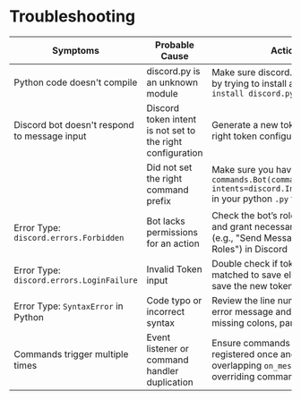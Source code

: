# Troubleshooting
  
| **Symptoms** | **Probable Cause** | **Action** |
| ------------ | ------------------ | ---------- |
| Python code doesn't compile | discord.py is an unknown module  | Make sure discord.py is installed by trying to install again `pip install discord.py` |   
| Discord bot doesn't respond to message input  | Discord token intent is not set to the right configuration |  Generate a new token with the right token configuration  |   
|              | Did not set the right command prefix | Make sure you have `bot = commands.Bot(command_prefix='!', intents=discord.Intents.all())` in your python `.py` file |   
| Error Type: `discord.errors.Forbidden`  |  Bot lacks permissions for an action | Check the bot’s role in the server and grant necessary permissions (e.g., "Send Messages," "Manage Roles") in Discord  |   
| Error Type: `discord.errors.LoginFailure` | Invalid Token input | Double check if token is correctly matched to save else reset and save the new token | 
| Error Type: `SyntaxError` in Python  | Code typo or incorrect syntax  |  Review the line number in the error message and fix typos (e.g., missing colons, parentheses) |   
|Commands trigger multiple times|Event listener or command handler duplication|Ensure commands are only registered once and check for overlapping `on_message` listeners overriding commands|